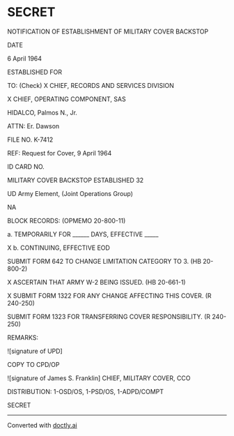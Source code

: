 # SECRET

NOTIFICATION OF ESTABLISHMENT
OF MILITARY COVER BACKSTOP

DATE

6 April 1964

ESTABLISHED FOR

TO:
(Check)
X CHIEF, RECORDS AND SERVICES DIVISION

X CHIEF, OPERATING COMPONENT, SAS

HIDALCO, Palmos N., Jr.

ATTN: Er. Dawson

FILE NO.
K-7412

REF: Request for Cover, 9 April 1964

ID CARD NO.

MILITARY COVER BACKSTOP ESTABLISHED 32

UD Army Element, (Joint Operations Group)

NA

BLOCK RECORDS:
(OPMEMO 20-800-11)

a. TEMPORARILY FOR ______ DAYS, EFFECTIVE _____

X b. CONTINUING, EFFECTIVE EOD

SUBMIT FORM 642 TO CHANGE LIMITATION CATEGORY TO 3.
(HB 20-800-2)

X ASCERTAIN THAT ARMY W-2 BEING ISSUED.
(HB 20-661-1)

X SUBMIT FORM 1322 FOR ANY CHANGE AFFECTING THIS COVER.
(R 240-250)

SUBMIT FORM 1323 FOR TRANSFERRING COVER RESPONSIBILITY.
(R 240-250)

REMARKS:

![signature of UPD]

COPY TO CPD/OP

![signature of James S. Franklin]
CHIEF, MILITARY COVER, CCO

DISTRIBUTION: 1-OSD/OS, 1-PSD/OS, 1-ADPD/COMPT

SECRET


---
Converted with [doctly.ai](https://doctly.ai)